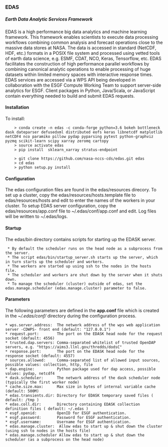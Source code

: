 ### EDAS

##### Earth Data Analytic Services Framework

EDAS is a high performance big data analytics and machine learning framework. This framework enables scientists to execute data processing workflows combining common analysis and forecast operations close to the massive data stores at NASA. The data is accessed in standard (NetCDF, HDF, etc.) formats in a POSIX file system and processed using vetted tools of earth data science, e.g. ESMF, CDAT, NCO, Keras, Tensorflow, etc.  EDAS facilitates the construction of high performance parallel workflows by combining canonical analytic operations to enable processing of huge datasets within limited memory spaces with interactive response times. EDAS services are accessed via a WPS API being developed in collaboration with the ESGF Compute Working Team to support server-side analytics for ESGF. Client packages in Python, Java/Scala, or JavaScript contain everything needed to build and submit EDAS requests.   

#### Installation

To install:
```
    > conda create -n edas -c conda-forge python=3.6 bokeh bottleneck dask dateparser defusedxml distributed eofs keras libnetcdf matplotlib netCDF4 nco paramiko pillow pydap pyparsing pytest python-graphviz pyzmq scikit-learn scipy xarray zeromq cartopy 
    > source activate edas
    > pip install  sklearn_xarray stratus-endpoint

    > git clone https://github.com/nasa-nccs-cds/edas.git edas
    > cd edas
    > python setup.py install

```

#### Configuration

The edas configuration files are found in the edas/resources direcory.
To set up a cluster, copy the edas/resources/hosts.template file to edas/resources/hosts and edit to enter the names of the workers in your cluster.
To setup EDAS server configuration, copy the edas/resources/app.conf file to ~/.edas/conf/app.conf and edit.
Log files will be written to ~/.edas/logs.

#### Startup

The edas/bin directory contains scripts for starting up the EDASK server.

     * By default the scheduler runs on the head node as a subprocess from the server.
     * The script edas/bin/startup_server.sh starts up the server, which in turn starts up the scheduler and workers.
     * The workers are started up using ssh to the nodes in the hosts file.
     * The scheduler and workers are shut down by the server when it shuts down.
     * To manage the scheduler (cluster) outside of edas, set the edas.manage.scheduler (edas.manage.cluster) parameter to false.

#### Parameters
  The following parameters are defined in the **app.conf** file which is created in the *~/.edas/conf/* directory during the configuration process.
```
* wps.server.address:  The network address of the wps web application server -CDWPS- front end (default: "127.0.0.1")
* request.port:        The port on the EDASK head node for the request socket (default: 4556)
* trusted.dap.servers: Comma-separated whitelist of trusted OpenDAP servers, e.g. "https://aims3.llnl.gov/thredds/dodsC"
* response.port:       The port on the EDASK head node for the response socket (default: 4557)
* sources.allowed:     Comma-separated list of allowed input sources, possible values: collection, http, file
* dap.engine:          Python package used for dap access, possible values: pydap, netcdf4
* dask.scheduler:      The network address of the dask scheduler node (typically the first worker node)
* cache.size.max:      Max size in bytes of internal variable cache (default: 500M)
* edas.transients.dir: Directory for EDASK temporary saved files ( default: /tmp ) 
* edas.coll.dir:       Directory containing EDASK collection definition files ( default: ~/.edas )
* esgf.openid:         OpenID for ESGF authentication.
* esgf.password:       Password for ESGF authentication.
* esgf.username:       Username for ESGF authentication.
* edas.manage.cluster:  Allow edas to start up & shut down the cluster (using ssh to nodes in the hosts file)
* edas.manage.scheduler Allow edas to start up & shut down the scheduler (as a subprocess on the head node)
```
